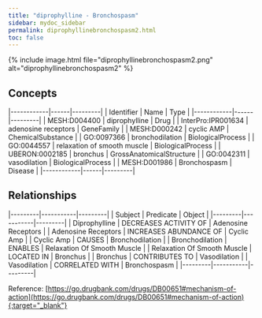 ```yaml
---
title: "diprophylline - Bronchospasm"
sidebar: mydoc_sidebar
permalink: diprophyllinebronchospasm2.html
toc: false 
---
```


{% include image.html file="diprophyllinebronchospasm2.png" alt="diprophyllinebronchospasm2" %}

## Concepts

|------------|------|---------|
| Identifier | Name | Type    |
|------------|------|---------|
| MESH:D004400 | diprophylline | Drug |
| InterPro:IPR001634 | adenosine receptors | GeneFamily |
| MESH:D000242 | cyclic AMP | ChemicalSubstance |
| GO:0097366 | bronchodilation | BiologicalProcess |
| GO:0044557 | relaxation of smooth muscle | BiologicalProcess |
| UBERON:0002185 | bronchus | GrossAnatomicalStructure |
| GO:0042311 | vasodilation | BiologicalProcess |
| MESH:D001986 | Bronchospasm | Disease |
|------------|------|---------|

## Relationships

|---------|-----------|---------|
| Subject | Predicate | Object  |
|---------|-----------|---------|
| Diprophylline | DECREASES ACTIVITY OF | Adenosine Receptors |
| Adenosine Receptors | INCREASES ABUNDANCE OF | Cyclic Amp |
| Cyclic Amp | CAUSES | Bronchodilation |
| Bronchodilation | ENABLES | Relaxation Of Smooth Muscle |
| Relaxation Of Smooth Muscle | LOCATED IN | Bronchus |
| Bronchus | CONTRIBUTES TO | Vasodilation |
| Vasodilation | CORRELATED WITH | Bronchospasm |
|---------|-----------|---------|

Reference: [https://go.drugbank.com/drugs/DB00651#mechanism-of-action](https://go.drugbank.com/drugs/DB00651#mechanism-of-action){:target="_blank"}